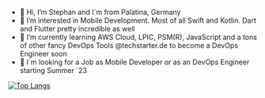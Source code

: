 * 👋 Hi, I’m Stephan and I´m from Palatina, Germany 
* 🫶 I’m interested in Mobile Development. Most of all Swift and Kotlin. Dart and Flutter pretty incredible as well
* 🚀 I’m currently learning AWS Cloud, LPIC, PSM(R), JavaScript and a tons of other fancy DevOps Tools @techstarter.de to become a DevOps Engineer soon
* 👀 I´m looking for a Job as Mobile Developer or as an DevOps Engineer starting Summer ´23 

<!---
brewdiHQ/brewdiHQ is a ✨ special ✨ repository because its `README.md` (this file) appears on your GitHub profile.
You can click the Preview link to take a look at your changes.
--->


[![Top Langs](https://github-readme-stats-brewdihq.vercel.app/api/top-langs/?username=brewdiHQ&theme=codeSTACKr&layout=compact&hide_border=true&bg_color=0C1117&card_width=350&langs_count=9&cache_seconds=7200&count_private=true)](https://github.com/brewdiHQ/github-readme-stats)

<!--- cards side by side
<a href="https://github.com/anuraghazra/github-readme-stats">
  <img align="center" src="https://github-readme-stats.vercel.app/api/pin/?username=anuraghazra&repo=github-readme-stats" />
</a>
<a href="https://github.com/anuraghazra/convoychat">
  <img align="center" src="https://github-readme-stats.vercel.app/api/pin/?username=anuraghazra&repo=convoychat" />
</a>
--->
